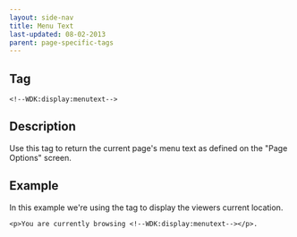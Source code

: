 ```yaml
---
layout: side-nav
title: Menu Text
last-updated: 08-02-2013
parent: page-specific-tags
---
```


## Tag

`<!--WDK:display:menutext-->`

## Description

Use this tag to return the current page's menu text as defined on the "Page Options" screen.


## Example

In this example we're using the tag to display the viewers current location.

~~~
<p>You are currently browsing <!--WDK:display:menutext--></p>.
~~~